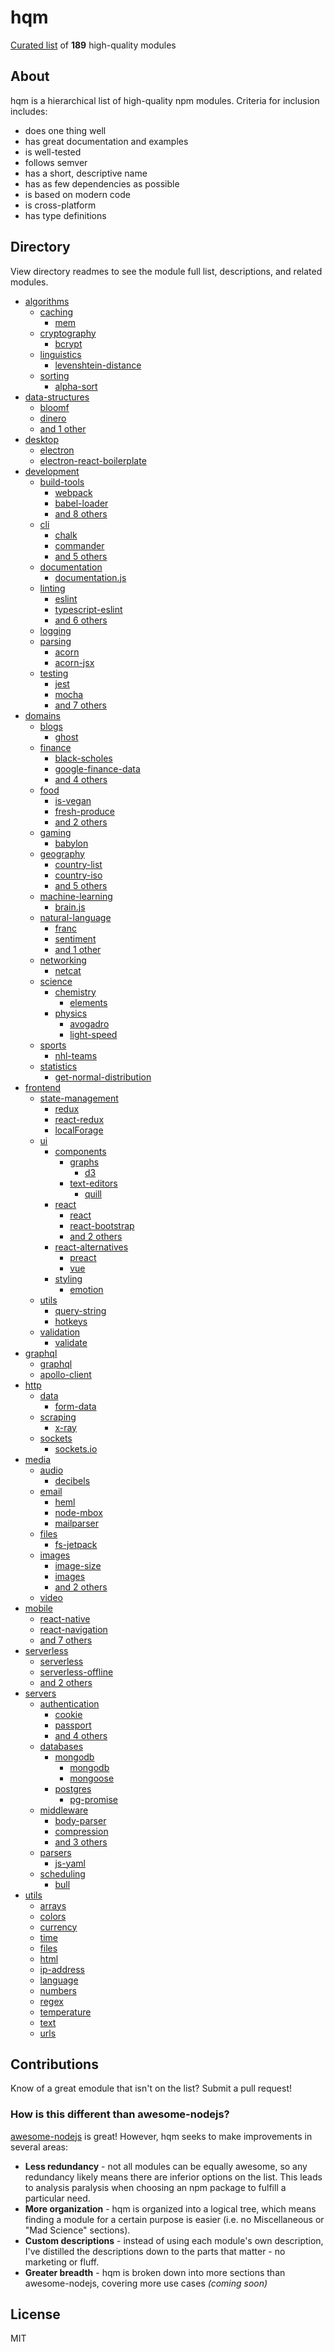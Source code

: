 # hqm

[Curated list](#directory) of **189** high-quality modules

## About

hqm is a hierarchical list of high-quality npm modules. Criteria for inclusion includes:
* does one thing well
* has great documentation and examples
* is well-tested
* follows semver
* has a short, descriptive name
* has as few dependencies as possible
* is based on modern code
* is cross-platform
* has type definitions

## Directory

View directory readmes to see the module full list, descriptions, and related modules.

* [algorithms](algorithms)
  * [caching](algorithms/caching)
    * [mem](https://github.com/sindresorhus/mem)
  * [cryptography](algorithms/cryptography)
    * [bcrypt](https://github.com/dcodeIO/bcrypt.js)
  * [linguistics](algorithms/linguistics)
    * [levenshtein-distance](https://github.com/hiddentao/fast-levenshtein)
  * [sorting](algorithms/sorting)
    * [alpha-sort](https://github.com/sindresorhus/alpha-sort)
* [data-structures](data-structures)
  * [bloomf](https://github.com/khalilw1/bloomf)
  * [dinero](https://github.com/sarahdayan/dinero.js)
  * [and 1 other](data-structures)
* [desktop](desktop)
  * [electron](https://github.com/electron/electron)
  * [electron-react-boilerplate](https://github.com/chentsulin/electron-react-boilerplate)
* [development](development)
  * [build-tools](development/build-tools)
    * [webpack](https://github.com/webpack/webpack)
    * [babel-loader](https://github.com/babel/babel-loader)
    * [and 8 others](development/build-tools)
  * [cli](development/cli)
    * [chalk](https://github.com/chalk/chalk)
    * [commander](https://github.com/tj/commander.js)
    * [and 5 others](development/cli)
  * [documentation](development/documentation)
    * [documentation.js](https://github.com/documentationjs/documentation)
  * [linting](development/linting)
    * [eslint](https://github.com/eslint/eslint)
    * [typescript-eslint](https://github.com/typescript-eslint/typescript-eslint)
    * [and 6 others](development/linting)
  * [logging](development/logging)
  * [parsing](development/meta/parsing)
    * [acorn](https://github.com/acornjs/acorn)
    * [acorn-jsx](https://github.com/RReverser/acorn-jsx)
  * [testing](development/testing)
    * [jest](https://github.com/facebook/jest)
    * [mocha](https://github.com/mochajs/mocha)
    * [and 7 others](development/testing)
* [domains](domains)
  * [blogs](domains/blogs)
    * [ghost](https://github.com/TryGhost/ghost-cli)
  * [finance](domains/finance)
    * [black-scholes](https://github.com/MattL922/black-scholes)
    * [google-finance-data](https://github.com/bitquant/google-finance-data)
    * [and 4 others](domains/finance)
  * [food](domains/food)
    * [is-vegan](https://github.com/hmontazeri/is-vegan)
    * [fresh-produce](https://github.com/blewisio/fresh-produce)
    * [and 2 others](domains/food)
  * [gaming](domains/gaming)
    * [babylon](https://github.com/BabylonJS/Babylon.js)
  * [geography](domains/geography)
    * [country-list](https://github.com/fannarsh/country-list)
    * [country-iso](https://github.com/simonepri/country-iso)
    * [and 5 others](domains/geography)
  * [machine-learning](domains/machine-learning)
    * [brain.js](https://github.com/brainjs/brain.js)
  * [natural-language](domains/natural-language)
    * [franc](https://github.com/wooorm/franc)
    * [sentiment](https://github.com/thisandagain/sentiment)
    * [and 1 other](domains/natural-language)
  * [networking](domains/networking)
    * [netcat](https://github.com/roccomuso/netcat)
  * [science](domains/science)
    * [chemistry](domains/science/chemistry)
      * [elements](https://github.com/chemistry/elements)
    * [physics](domains/science/physics)
      * [avogadro](https://github.com/blewisio/avogadro)
      * [light-speed](https://github.com/reggi/light-speed)
  * [sports](domains/sports)
    * [nhl-teams](https://github.com/mattjennings/team-finder)
  * [statistics](domains/statistics)
    * [get-normal-distribution](https://github.com/janjarfalk/get-normal-distribution)
* [frontend](frontend)
  * [state-management](frontend/state-management)
    * [redux](https://github.com/reduxjs/redux)
    * [react-redux](https://github.com/reduxjs/react-redux)
    * [localForage](https://github.com/localForage/localForage)
  * [ui](frontend/ui)
    * [components](frontend/ui/components)
      * [graphs](frontend/ui/components/graphs)
        * [d3](https://github.com/d3/d3)
      * [text-editors](frontend/ui/components/text-editors)
        * [quill](https://github.com/quilljs/quill)
    * [react](frontend/ui/react)
      * [react](https://github.com/facebook/react)
      * [react-bootstrap](https://github.com/react-bootstrap/react-bootstrap)
      * [and 2 others](frontend/ui/react)
    * [react-alternatives](frontend/ui/react-alternatives)
      * [preact](https://github.com/developit/preact)
      * [vue](https://github.com/vuejs/vue)
    * [styling](frontend/ui/styling)
      * [emotion](https://github.com/emotion-js/emotion)
  * [utils](frontend/utils)
    * [query-string](https://github.com/sindresorhus/query-string)
    * [hotkeys](https://github.com/jaywcjlove/hotkeys)
  * [validation](frontend/validation)
    * [validate](https://github.com/eivindfjeldstad/validate)
* [graphql](graphql)
  * [graphql](https://github.com/graphql/graphql-js)
  * [apollo-client](https://github.com/apollographql/apollo-client)
* [http](http)
  * [data](http/data)
    * [form-data](https://github.com/form-data/form-data)
  * [scraping](http/scraping)
    * [x-ray](https://github.com/matthewmueller/x-ray)
  * [sockets](http/sockets)
    * [sockets.io](https://github.com/socketio/socket.io/)
* [media](media)
  * [audio](media/audio)
    * [decibels](https://github.com/audiojs/decibels)
  * [email](media/email)
    * [heml](https://github.com/SparkPost/heml)
    * [node-mbox](https://github.com/robertklep/node-mbox)
    * [mailparser](https://github.com/nodemailer/mailparser)
  * [files](media/files)
    * [fs-jetpack](https://github.com/szwacz/fs-jetpack)
  * [images](media/images)
    * [image-size](https://github.com/image-size/image-size)
    * [images](https://github.com/zhangyuanwei/node-images)
    * [and 2 others](media/images)
  * [video](media/video)
* [mobile](mobile)
  * [react-native](https://github.com/facebook/react-native)
  * [react-navigation](https://github.com/react-navigation/react-navigation)
  * [and 7 others](mobile)
* [serverless](serverless)
  * [serverless](https://github.com/serverless/serverless)
  * [serverless-offline](https://github.com/dherault/serverless-offline)
  * [and 2 others](serverless)
* [servers](servers)
  * [authentication](servers/authentication)
    * [cookie](https://github.com/jshttp/cookie)
    * [passport](https://github.com/jaredhanson/passport)
    * [and 4 others](servers/authentication)
  * [databases](servers/databases)
    * [mongodb](servers/databases/mongodb)
      * [mongodb](https://github.com/mongodb/node-mongodb-native)
      * [mongoose](https://github.com/Automattic/mongoose)
    * [postgres](servers/databases/postgres)
      * [pg-promise](https://github.com/vitaly-t/pg-promise)
  * [middleware](servers/middleware)
    * [body-parser](https://github.com/expressjs/body-parser)
    * [compression](https://github.com/expressjs/compression)
    * [and 3 others](servers/middleware)
  * [parsers](servers/parsers)
    * [js-yaml](https://github.com/nodeca/js-yaml)
  * [scheduling](servers/scheduling)
    * [bull](https://github.com/OptimalBits/bull)
* [utils](utils)
  * [arrays](utils/arrays)
  * [colors](utils/colors)
  * [currency](utils/currency)
  * [time](utils/date-time)
  * [files](utils/files)
  * [html](utils/html)
  * [ip-address](utils/ip-address)
  * [language](utils/language)
  * [numbers](utils/numbers)
  * [regex](utils/regex)
  * [temperature](utils/temperature)
  * [text](utils/text)
  * [urls](utils/urls)

## Contributions

Know of a great emodule that isn't on the list? Submit a pull request!

### How is this different than awesome-nodejs?

[awesome-nodejs](https://github.com/sindresorhus/awesome-nodejs) is great! However, hqm seeks to make improvements in several areas:
* **Less redundancy** - not all modules can be equally awesome, so any redundancy likely means there are inferior options on the list. This leads to analysis paralysis when choosing an npm package to fulfill a particular need.
* **More organization** - hqm is organized into a logical tree, which means finding a module for a certain purpose is easier (i.e. no Miscellaneous or "Mad Science" sections).
* **Custom descriptions** - instead of using each module's own description, I've distilled the descriptions down to the parts that matter - no marketing or fluff.
* **Greater breadth** - hqm is broken down into more sections than awesome-nodejs, covering more use cases *(coming soon)*

## License

MIT
